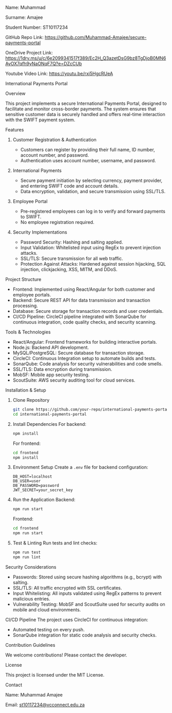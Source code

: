 Name: Muhammad

Surname: Amajee

Student Number: ST10117234

GitHub Repo Link: https://github.com/Muhammad-Amajee/secure-payments-portal

OneDrive Project Link: https://1drv.ms/u/c/6e2099341517f389/Ec2H_Q3azetDsG9bz8TgDjoB0MN6AyOX7qfh9yNaONqF7Q?e=DZcCUb

Youtube Video Link: https://youtu.be/rxi5HgcRUeA

International Payments Portal

Overview

This project implements a secure International Payments Portal, designed to facilitate and monitor cross-border payments. The system ensures that sensitive customer data is securely handled and offers real-time interaction with the SWIFT payment system.

Features
1. Customer Registration & Authentication
   - Customers can register by providing their full name, ID number, account number, and password.
   - Authentication uses account number, username, and password.

2. International Payments
   - Secure payment initiation by selecting currency, payment provider, and entering SWIFT code and account details.
   - Data encryption, validation, and secure transmission using SSL/TLS.

3. Employee Portal
   - Pre-registered employees can log in to verify and forward payments to SWIFT.
   - No employee registration required.

4. Security Implementations
   - Password Security: Hashing and salting applied.
   - Input Validation: Whitelisted input using RegEx to prevent injection attacks.
   - SSL/TLS: Secure transmission for all web traffic.
   - Protection Against Attacks: Hardened against session hijacking, SQL injection, clickjacking, XSS, MITM, and DDoS.
     
Project Structure
- Frontend: Implemented using React/Angular for both customer and employee portals.
- Backend: Secure REST API for data transmission and transaction processing.
- Database: Secure storage for transaction records and user credentials.
- CI/CD Pipeline: CircleCI pipeline integrated with SonarQube for continuous integration, code quality checks, and security scanning.
  
Tools & Technologies
- React/Angular: Frontend frameworks for building interactive portals.
- Node.js: Backend API development.
- MySQL/PostgreSQL: Secure database for transaction storage.
- CircleCI: Continuous Integration setup to automate builds and tests.
- SonarQube: Code analysis for security vulnerabilities and code smells.
- SSL/TLS: Data encryption during transmission.
- MobSF: Mobile app security testing.
- ScoutSuite: AWS security auditing tool for cloud services.
  
Installation & Setup
1. Clone Repository
   ```bash
   git clone https://github.com/your-repo/international-payments-portal.git
   cd international-payments-portal
   ```

2. Install Dependencies
   For backend:
   ```bash
   npm install
   ```
   For frontend:
   ```bash
   cd frontend
   npm install
   ```

3. Environment Setup
   Create a `.env` file for backend configuration:
   ```
   DB_HOST=localhost
   DB_USER=user
   DB_PASSWORD=password
   JWT_SECRET=your_secret_key
   ```

4. Run the Application
   Backend:
   ```bash
   npm run start
   ```
   Frontend:
   ```bash
   cd frontend
   npm run start
   ```

5. Test & Linting
   Run tests and lint checks:
   ```bash
   npm run test
   npm run lint
   ```
   
Security Considerations
- Passwords: Stored using secure hashing algorithms (e.g., bcrypt) with salting.
- SSL/TLS: All traffic encrypted with SSL certificates.
- Input Whitelisting: All inputs validated using RegEx patterns to prevent malicious entries.
- Vulnerability Testing: MobSF and ScoutSuite used for security audits on mobile and cloud environments.
  
CI/CD Pipeline
The project uses CircleCI for continuous integration:
- Automated testing on every push.
- SonarQube integration for static code analysis and security checks.
  
Contribution Guidelines

We welcome contributions! Please contact the developer.

License

This project is licensed under the MIT License.

Contact

Name: Muhammad Amajee

Email: st10117234@vcconnect.edu.za
